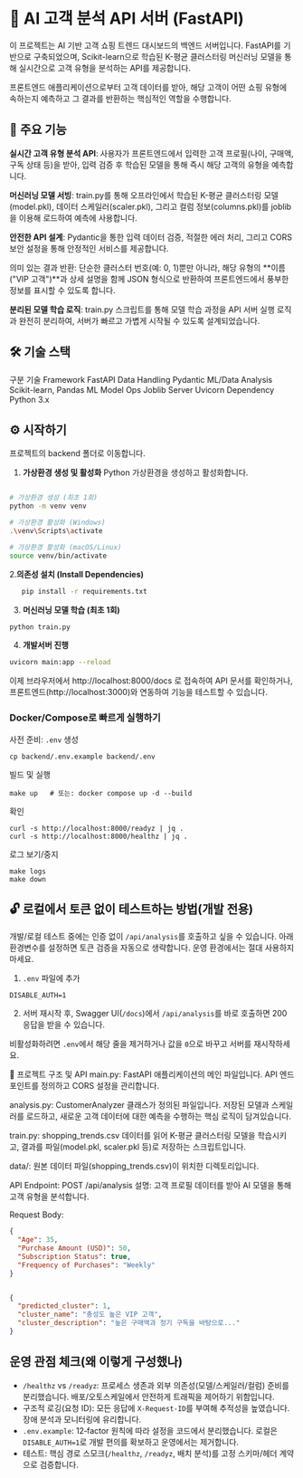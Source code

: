 # 🤖 AI 고객 분석 API 서버 (FastAPI)

이 프로젝트는 AI 기반 고객 쇼핑 트렌드 대시보드의 백엔드 서버입니다. FastAPI를 기반으로 구축되었으며, Scikit-learn으로 학습된 K-평균 클러스터링 머신러닝 모델을 통해 실시간으로 고객 유형을 분석하는 API를 제공합니다.

프론트엔드 애플리케이션으로부터 고객 데이터를 받아, 해당 고객이 어떤 쇼핑 유형에 속하는지 예측하고 그 결과를 반환하는 핵심적인 역할을 수행합니다.

## 🚀 주요 기능

**실시간 고객 유형 분석 API**: 사용자가 프론트엔드에서 입력한 고객 프로필(나이, 구매액, 구독 상태 등)을 받아, 입력 검증 후 학습된 모델을 통해 즉시 해당 고객의 유형을 예측합니다.

**머신러닝 모델 서빙**: train.py를 통해 오프라인에서 학습된 K-평균 클러스터링 모델(model.pkl), 데이터 스케일러(scaler.pkl), 그리고 컬럼 정보(columns.pkl)를 joblib을 이용해 로드하여 예측에 사용합니다.

**안전한 API 설계**: Pydantic을 통한 입력 데이터 검증, 적절한 에러 처리, 그리고 CORS 보안 설정을 통해 안정적인 서비스를 제공합니다.

의미 있는 결과 반환: 단순한 클러스터 번호(예: 0, 1)뿐만 아니라, 해당 유형의 **이름("VIP 고객")**과 상세 설명을 함께 JSON 형식으로 반환하여 프론트엔드에서 풍부한 정보를 표시할 수 있도록 합니다.

**분리된 모델 학습 로직**: train.py 스크립트를 통해 모델 학습 과정을 API 서버 실행 로직과 완전히 분리하여, 서버가 빠르고 가볍게 시작될 수 있도록 설계되었습니다.

## 🛠️ 기술 스택

구분 기술
Framework FastAPI
Data Handling Pydantic
ML/Data Analysis Scikit-learn, Pandas
ML Model Ops Joblib
Server Uvicorn
Dependency Python 3.x

## ⚙️ 시작하기

프로젝트의 backend 폴더로 이동합니다.

1. **가상환경 생성 및 활성화**
   Python 가상환경을 생성하고 활성화합니다.

```bash

# 가상환경 생성 (최초 1회)
python -m venv venv

# 가상환경 활성화 (Windows)
.\venv\Scripts\activate

# 가상환경 활성화 (macOS/Linux)
source venv/bin/activate

```

2.**의존성 설치 (Install Dependencies)**

```bash
   pip install -r requirements.txt


```

3.  **머신러닝 모델 학습 (최초 1회)**

```bash
python train.py

```

4. **개발서버 진행**

```bash
uvicorn main:app --reload
```

이제 브라우저에서 http://localhost:8000/docs 로 접속하여 API 문서를 확인하거나, 프론트엔드(http://localhost:3000)와 연동하여 기능을 테스트할 수 있습니다.

### Docker/Compose로 빠르게 실행하기

사전 준비: `.env` 생성

```
cp backend/.env.example backend/.env
```

빌드 및 실행

```
make up   # 또는: docker compose up -d --build
```

확인

```
curl -s http://localhost:8000/readyz | jq .
curl -s http://localhost:8000/healthz | jq .
```

로그 보기/중지

```
make logs
make down
```

## 🔓 로컬에서 토큰 없이 테스트하는 방법(개발 전용)

개발/로컬 테스트 중에는 인증 없이 `/api/analysis`를 호출하고 싶을 수 있습니다. 아래 환경변수를 설정하면 토큰 검증을 자동으로 생략합니다. 운영 환경에서는 절대 사용하지 마세요.

1) `.env` 파일에 추가

```
DISABLE_AUTH=1
```

2) 서버 재시작 후, Swagger UI(`/docs`)에서 `/api/analysis`를 바로 호출하면 200 응답을 받을 수 있습니다.

비활성화하려면 `.env`에서 해당 줄을 제거하거나 값을 `0`으로 바꾸고 서버를 재시작하세요.

📁 프로젝트 구조 및 API
main.py: FastAPI 애플리케이션의 메인 파일입니다. API 엔드포인트를 정의하고 CORS 설정을 관리합니다.

analysis.py: CustomerAnalyzer 클래스가 정의된 파일입니다. 저장된 모델과 스케일러를 로드하고, 새로운 고객 데이터에 대한 예측을 수행하는 핵심 로직이 담겨있습니다.

train.py: shopping_trends.csv 데이터를 읽어 K-평균 클러스터링 모델을 학습시키고, 결과를 파일(model.pkl, scaler.pkl 등)로 저장하는 스크립트입니다.

data/: 원본 데이터 파일(shopping_trends.csv)이 위치한 디렉토리입니다.

API Endpoint: POST /api/analysis
설명: 고객 프로필 데이터를 받아 AI 모델을 통해 고객 유형을 분석합니다.

Request Body:

```JSON
{
  "Age": 35,
  "Purchase Amount (USD)": 50,
  "Subscription Status": true,
  "Frequency of Purchases": "Weekly"
}
```

```JSON

{
  "predicted_cluster": 1,
  "cluster_name": "충성도 높은 VIP 고객",
  "cluster_description": "높은 구매액과 정기 구독을 바탕으로..."
}
```

## 운영 관점 체크(왜 이렇게 구성했나)
- `/healthz` vs `/readyz`: 프로세스 생존과 외부 의존성(모델/스케일러/컬럼) 준비를 분리했습니다. 배포/오토스케일에서 안전하게 트래픽을 제어하기 위함입니다.
- 구조적 로깅(요청 ID): 모든 응답에 `X-Request-ID`를 부여해 추적성을 높였습니다. 장애 분석과 모니터링에 유리합니다.
- `.env.example`: 12‑factor 원칙에 따라 설정을 코드에서 분리했습니다. 로컬은 `DISABLE_AUTH=1`로 개발 편의를 확보하고 운영에서는 제거합니다.
- 테스트: 핵심 경로 스모크(`/healthz`, `/readyz`, 배치 분석)를 고정 스키마/헤더 계약으로 검증합니다.
